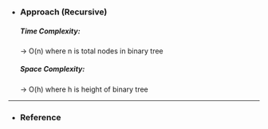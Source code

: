 - <h3>Approach (Recursive)</h3>
    <div>
    <p>
    </p>

    <!-- ![example-1](images/img1.png)<br> -->
    </div>
    <div>
    <h5>Time Complexity: </h5>
    <p>→ O(n) where n is total nodes in binary tree
    </p>
    <h5>Space Complexity:</h5>
    <p>→ O(h) where h is height of binary tree
    </p>
    </div>
<hr>

- <h3>Reference</h3>
<!-- 1. [Click Here](Link) -->